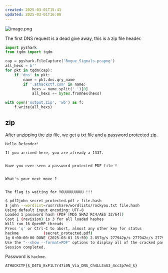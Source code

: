 ```yaml
---
created: 2025-03-01T15:41
updated: 2025-03-01T16:00
---
```


![image.png](https://res.cloudinary.com/kumonochisanaka/image/upload/v1740862660/2025/03/a14901ba5f149f54ef5a90f0743d4d35.png)

The first DNS request is a dead give away, this is a zip file header.

```python
import pyshark
from tqdm import tqdm

cap = pyshark.FileCapture('Rogue_Signals.pcapng')
all_hexs = b''
for pkt in tqdm(cap):
    if 'dns' in pkt:
        name = pkt.dns.qry_name
        if '.athackctf.com' in name:
            hexs = name.split('.')[0]
            all_hexs += bytes.fromhex(hexs)

with open('output.zip', 'wb') as f:
    f.write(all_hexs)
```

## zip

After unzipping the zip file, we get a txt file and a password protected zip.

``` [important.txt]
Hello Defender!

If you arrived here, you are already a 1337.


Have you ever seen a password protected PDF file !


What's your next move ?


The flag is waiting for YOUUUUUUUUU !!!
```

```bash
$ pdf2john secret_protected.pdf > file.hash
$ john --wordlist=/usr/share/wordlists/rockyou.txt file.hash
Using default input encoding: UTF-8
Loaded 1 password hash (PDF [MD5 SHA2 RC4/AES 32/64])
Cost 1 (revision) is 3 for all loaded hashes
Will run 16 OpenMP threads
Press 'q' or Ctrl-C to abort, almost any other key for status
hackme           (secret_protected.pdf)     
1g 0:00:00:00 DONE (2025-03-01 15:59) 2.857g/s 277942p/s 277942c/s 277942C/s jessica101..ericalynn
Use the "--show --format=PDF" options to display all of the cracked passwords reliably
Session completed.
```

Password is `hackme`.

```flag
ATHACKCTF{$_D4TA_ExF1L7r47i0N_Via_DNS_Ch4LL3nG3_4cc3p7ed_$}
```
